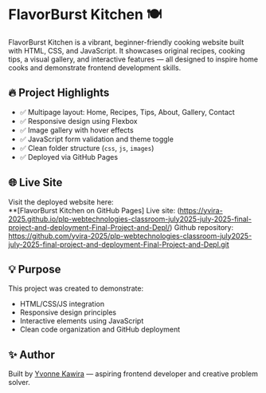 # FlavorBurst Kitchen 🍽️

FlavorBurst Kitchen is a vibrant, beginner-friendly cooking website built with HTML, CSS, and JavaScript. It showcases original recipes, cooking tips, a visual gallery, and interactive features — all designed to inspire home cooks and demonstrate frontend development skills.

## 🔥 Project Highlights

- ✅ Multipage layout: Home, Recipes, Tips, About, Gallery, Contact
- ✅ Responsive design using Flexbox
- ✅ Image gallery with hover effects
- ✅ JavaScript form validation and theme toggle
- ✅ Clean folder structure (`css`, `js`, `images`)
- ✅ Deployed via GitHub Pages


## 🌐 Live Site

Visit the deployed website here:  
**[FlavorBurst Kitchen on GitHub Pages]
Live site: (https://yvira-2025.github.io/plp-webtechnologies-classroom-july2025-july-2025-final-project-and-deployment-Final-Project-and-Depl/)
Github repository: https://github.com/yvira-2025/plp-webtechnologies-classroom-july2025-july-2025-final-project-and-deployment-Final-Project-and-Depl.git

## 💡 Purpose

This project was created to demonstrate:
- HTML/CSS/JS integration
- Responsive design principles
- Interactive elements using JavaScript
- Clean code organization and GitHub deployment

## ✨ Author

Built by [Yvonne Kawira](https://github.com/Yvira-2025) — aspiring frontend developer and creative problem solver.



